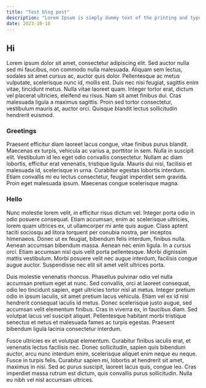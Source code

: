 ```yaml
---
title: "Test blog post"
description: "Lorem Ipsum is simply dummy text of the printing and typesetting industry. Lorem Ipsum has been the industry's standard dummy text ever since the 1500s, when an unknown printer took a galley of type and scrambled it to make a type specimen book."
date: 2023-10-18
---
```


## Hi

Lorem ipsum dolor sit amet, consectetur adipiscing elit. Sed auctor nulla sed mi faucibus, non commodo nulla malesuada. Aliquam sem lectus, sodales sit amet cursus ac, auctor quis dolor. Pellentesque ac metus vulputate, scelerisque nunc id, mollis est. Duis nec nisi feugiat, sagittis enim vitae, tincidunt metus. Nulla vitae laoreet quam. Integer tortor erat, dictum vel placerat ultricies, eleifend eu risus. Nam sit amet finibus dui. Cras malesuada ligula a maximus sagittis. Proin sed tortor consectetur, vestibulum mauris at, auctor orci. Quisque blandit lectus sollicitudin hendrerit euismod.

### Greetings

Praesent efficitur diam laoreet lacus congue, vitae finibus purus blandit. Maecenas ex turpis, vehicula ac varius a, porttitor in sem. Nulla in suscipit elit. Vestibulum id leo eget odio convallis consectetur. Nullam ac diam lobortis, efficitur erat venenatis, tristique ligula. Mauris dui nisi, facilisis et malesuada id, scelerisque in urna. Curabitur egestas lobortis interdum. Etiam convallis mi eu lectus consectetur, feugiat imperdiet sem gravida. Proin eget malesuada ipsum. Maecenas congue scelerisque magna.

### Hello

Nunc molestie lorem velit, in efficitur risus dictum vel. Integer porta odio in odio posuere consequat. Etiam accumsan, enim ac scelerisque ultricies, lorem quam ultrices ex, ut ullamcorper mi ante quis augue. Class aptent taciti sociosqu ad litora torquent per conubia nostra, per inceptos himenaeos. Donec ut ex feugiat, bibendum felis interdum, finibus nulla. Aenean accumsan bibendum massa. Aenean nec enim ligula. In a cursus orci. Etiam accumsan nisl quis velit porta pellentesque. Morbi dignissim mattis vestibulum. Morbi posuere velit nec augue interdum, facilisis congue augue auctor. Suspendisse nec elit sit amet velit ultrices porta.

Duis molestie venenatis rhoncus. Phasellus pulvinar odio vel nulla accumsan pretium eget at nunc. Sed convallis, orci at laoreet consequat, odio leo tincidunt sapien, eget ultricies tortor nisl at metus. Integer pretium odio in ipsum iaculis, sit amet pretium lacus vehicula. Etiam vel ex id nisl hendrerit consequat iaculis id metus. Donec scelerisque justo augue, sed accumsan velit elementum finibus. Cras in viverra ex, in faucibus diam. Sed volutpat lacus vel suscipit aliquet. Pellentesque habitant morbi tristique senectus et netus et malesuada fames ac turpis egestas. Praesent bibendum ligula lacinia consectetur interdum.

Fusce ultricies ex et volutpat elementum. Curabitur finibus iaculis erat, et venenatis lectus facilisis nec. Donec sollicitudin, sapien quis bibendum auctor, arcu nunc interdum enim, scelerisque aliquet enim neque eu neque. Fusce in turpis felis. Curabitur sapien mi, lobortis at hendrerit sit amet, maximus in nisi. Sed ac purus suscipit, laoreet lacus quis, congue leo. Cras imperdiet massa rutrum est dictum, quis convallis purus sollicitudin. Nulla eu nibh vel nisl accumsan ultrices.
